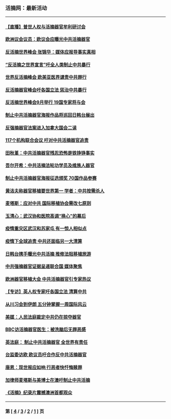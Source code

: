 ### 活摘网：最新活动
---
#### [【直播】普世人权与活摘器官牟利研讨会](../../pages/nf5883/n13425146.md?01280430) 
#### [欧洲议会议员：欧议会应曝光中共活摘器官](../../pages/nf5883/n13336571.md?01280430) 
#### [反活摘世界峰会 张锦华：媒体应报导事实真相](../../pages/nf5883/n13278502.md?01280430) 
#### [“反活摘之世界宣言”吁全人类制止中共暴行](../../pages/nf5883/n13259730.md?01280430) 
#### [世界反活摘峰会 欧美亚医界谴责中共罪行](../../pages/nf5883/n13253550.md?01280430) 
#### [反活摘器官峰会吁各国立法 惩治中共暴行](../../pages/nf5883/n13245052.md?01280430) 
#### [反活摘世界峰会9月举行 19国专家将与会](../../pages/nf5883/n13201492.md?01280430) 
#### [制止中共活摘器官海报作品将巡回日韩台展出](../../pages/nf5883/n13177791.md?01280430) 
#### [反强摘器官法案进入加拿大国会二读](../../pages/nf5883/n13033450.md?01280430) 
#### [117个机构联合会议 吁对中共活摘器官追责](../../pages/nf5883/n12775087.md?01280430) 
#### [田秋堇：中共活摘器官残忍恐怖是铁铮铮事实](../../pages/nf5883/n12702148.md?01280430) 
#### [吾尔开希：中共活摘法轮功学员及维族人器官](../../pages/nf5883/n12693197.md?01280430) 
#### [制止中共活摘器官海报征选颁奖 70国作品参赛](../../pages/nf5883/n12692050.md?01280430) 
#### [黄洁夫称器官移植要世界第一 学者：中共按需杀人](../../pages/nf5883/n12572329.md?01280430) 
#### [麦塔斯：应对中共 国际移植协会需改七原则](../../pages/nf5883/n12514711.md?01280430) 
#### [玉清心：武汉协和医院高调“换心”的幕后](../../pages/nf5883/n12298730.md?01280430) 
#### [疫情重灾区武汉和苏家屯 有一惊人相似点](../../pages/nf5883/n12150824.md?01280430) 
#### [疫情下全球追责 中共还面临另一大清算](../../pages/nf5883/n12070397.md?01280430) 
#### [日韩台携手曝光中共活摘 推修法阻移植旅游](../../pages/nf5883/n11712046.md?01280430) 
#### [中共强摘器官证据呈递联合国 媒体聚焦](../../pages/nf5883/n11546426.md?01280430) 
#### [欧洲器官移植大会 中共活摘器官引专家热议](../../pages/nf5883/n11539095.md?01280430) 
#### [【专访】英人权专家吁各国立法 清算中共](../../pages/nf5883/n11367315.md?01280430) 
#### [从川习会到伊朗 五分钟掌握一周国际风云](../../pages/nf5883/n11338520.md?01280430) 
#### [美媒：人民法庭裁定中共仍在掠夺器官](../../pages/nf5883/n11334897.md?01280430) 
#### [BBC访活摘器官医生：被洗脑后无罪恶感](../../pages/nf5883/n11335935.md?01280430) 
#### [英法庭： 制止中共活摘器官 全世界有责任](../../pages/nf5883/n11330691.md?01280430) 
#### [台监委访欧 欧议员吁合作反中共活摘器官](../../pages/nf5883/n11109190.md?01280430) 
#### [唐恩：现世报应如响 行恶者快忏悔赎罪](../../pages/nf5883/n11104016.md?01280430) 
#### [加律师麦塔斯与美博士在澳吁制止中共活摘](../../pages/nf5883/n10724764.md?01280430) 
#### [《活摘》纪录片震撼澳洲首都观众](../../pages/nf5883/n10722747.md?01280430) 

---
#### 第 [ [4](./4.md?01280430) / [3](./3.md?01280430) / [2](./2.md?01280430) / [1](./1.md?01280430) ] 页
